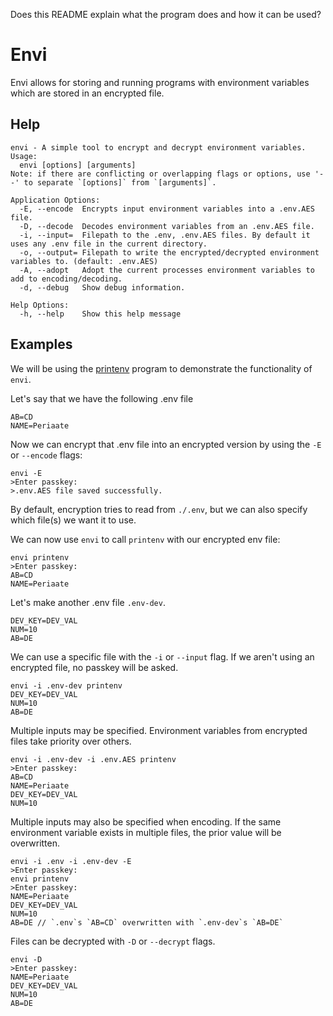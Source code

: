 Does this README explain what the program does and how it can be used?

# Envi
Envi allows for storing and running programs with environment variables which are stored in an encrypted file.

## Help
```
envi - A simple tool to encrypt and decrypt environment variables.
Usage:
  envi [options] [arguments]
Note: if there are conflicting or overlapping flags or options, use '--' to separate `[options]` from `[arguments]`.

Application Options:
  -E, --encode  Encrypts input environment variables into a .env.AES file.
  -D, --decode  Decodes environment variables from an .env.AES file.
  -i, --input=  Filepath to the .env, .env.AES files. By default it uses any .env file in the current directory.
  -o, --output= Filepath to write the encrypted/decrypted environment variables to. (default: .env.AES)
  -A, --adopt   Adopt the current processes environment variables to add to encoding/decoding.
  -d, --debug   Show debug information.

Help Options:
  -h, --help    Show this help message
```

## Examples

We will be using the [printenv](./cmd/printenv/) program to demonstrate the functionality of `envi`.

Let's say that we have the following .env file
```
AB=CD
NAME=Periaate
```

Now we can encrypt that .env file into an encrypted version by using the `-E` or `--encode` flags:
```
envi -E
>Enter passkey:
>.env.AES file saved successfully.
```
By default, encryption tries to read from `./.env`, but we can also specify which file(s) we want it to use.

We can now use `envi` to call `printenv` with our encrypted env file:
```
envi printenv
>Enter passkey:
AB=CD
NAME=Periaate
```

Let's make another .env file `.env-dev`.
```
DEV_KEY=DEV_VAL
NUM=10
AB=DE
```

We can use a specific file with the `-i` or `--input` flag. If we aren't using an encrypted file, no passkey will be asked.
```
envi -i .env-dev printenv
DEV_KEY=DEV_VAL
NUM=10
AB=DE
```

Multiple inputs may be specified. Environment variables from encrypted files take priority over others.
```
envi -i .env-dev -i .env.AES printenv
>Enter passkey:
AB=CD
NAME=Periaate
DEV_KEY=DEV_VAL
NUM=10
```

Multiple inputs may also be specified when encoding. If the same environment variable exists in multiple files, the prior value will be overwritten.
```
envi -i .env -i .env-dev -E
>Enter passkey:
envi printenv
>Enter passkey:
NAME=Periaate
DEV_KEY=DEV_VAL
NUM=10
AB=DE // `.env`s `AB=CD` overwritten with `.env-dev`s `AB=DE`
```

Files can be decrypted with `-D` or `--decrypt` flags.
```
envi -D
>Enter passkey:
NAME=Periaate
DEV_KEY=DEV_VAL
NUM=10
AB=DE
```